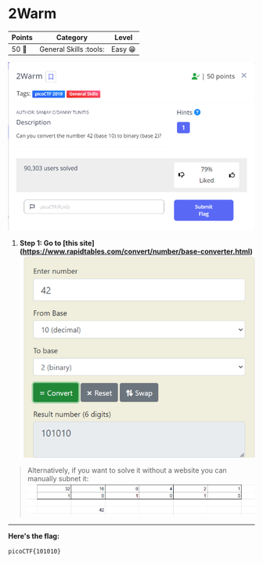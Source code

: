 # 2Warm

| **Points** |    **Category**      |    **Level** |
|--------|----------------|-------|
| 50 :muscle:     | General Skills :tools: | Easy :grin: |

![image](images/1.png)

1. **Step 1: Go to [this site]
   (https://www.rapidtables.com/convert/number/base-converter.html)**
    ![Screenshot](images/2.png)

> Alternatively, if you want to solve it without a website you can manually subnet it:
    ![Screenshot](images/3.png)

---

**Here's the flag:**
```text
picoCTF{101010}
```
